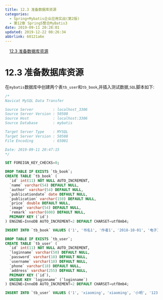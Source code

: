 ```yaml
---
title: 12.3 准备数据库资源
categories: 
  - Spring+Mybatis企业应用实战(第2版)
  - 第12章 Spring5整合MyBatis3
date: 2019-09-11 20:28:01
updated: 2019-12-22 08:26:34
abbrlink: 60121a6e
---
```

<div id='my_toc'><a href="/JavaReadingNotes/60121a6e/#12-3-准备数据库资源" class="header_1">12.3 准备数据库资源</a><br></div>
<style>.header_1{margin-left: 1em;}.header_2{margin-left: 2em;}.header_3{margin-left: 3em;}.header_4{margin-left: 4em;}.header_5{margin-left: 5em;}.header_6{margin-left: 6em;}</style>
<!--more-->
<script>if (navigator.platform.search('arm')==-1){document.getElementById('my_toc').style.display = 'none';}var e,p = document.getElementsByTagName('p');while (p.length>0) {e = p[0];e.parentElement.removeChild(e);}</script>

<!--end-->
<!--SSTStart-->
# 12.3 准备数据库资源 #
在`mybatis`数据库中创建两个表`tb_user`和`tb_book`,并插入测试数据,`SQL`脚本如下:
```sql
/*
Navicat MySQL Data Transfer

Source Server         : localhost_3306
Source Server Version : 50508
Source Host           : localhost:3306
Source Database       : mybatis

Target Server Type    : MYSQL
Target Server Version : 50508
File Encoding         : 65001

Date: 2019-09-11 20:47:15
*/

SET FOREIGN_KEY_CHECKS=0;

DROP TABLE IF EXISTS `tb_book`;
CREATE TABLE `tb_book` (
  `id` int(11) NOT NULL AUTO_INCREMENT,
  `name` varchar(54) DEFAULT NULL,
  `author` varchar(54) DEFAULT NULL,
  `publicationdate` date DEFAULT NULL,
  `publication` varchar(150) DEFAULT NULL,
  `price` double DEFAULT NULL,
  `image` varchar(54) DEFAULT NULL,
  `remark` varchar(600) DEFAULT NULL,
  PRIMARY KEY (`id`)
) ENGINE=InnoDB AUTO_INCREMENT=2 DEFAULT CHARSET=utf8mb4;

INSERT INTO `tb_book` VALUES ('1', '书名1', '作者1', '2018-10-01', '电子工业出版社', '72.1', 'images/java.jpg', '书的简介');

DROP TABLE IF EXISTS `tb_user`;
CREATE TABLE `tb_user` (
  `id` int(11) NOT NULL AUTO_INCREMENT,
  `loginname` varchar(50) DEFAULT NULL,
  `password` varchar(18) DEFAULT NULL,
  `username` varchar(18) DEFAULT NULL,
  `phone` varchar(18) DEFAULT NULL,
  `address` varchar(255) DEFAULT NULL,
  PRIMARY KEY (`id`),
  UNIQUE KEY `loginname` (`loginname`)
) ENGINE=InnoDB AUTO_INCREMENT=2 DEFAULT CHARSET=utf8mb4;

INSERT INTO `tb_user` VALUES ('1', 'xiaoming', 'xiaoming', '小明', '123456789123', '上海');

```

<!--SSTStop-->
